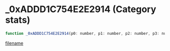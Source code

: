 # _0xADDD1C754E2E2914 (Category stats)

```js
function _0xADDD1C754E2E2914(p0: number, p1: number, p2: number, p3: number, p4: number, p5: number, p6: number, p7: number, p8: number, p9: number): void
```

[filename](_0xADDD1C754E2E2914_m.md ':include')